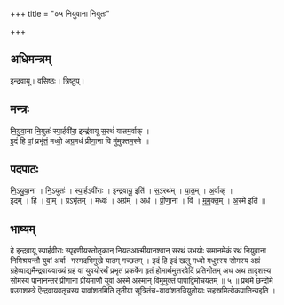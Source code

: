 +++
title = "०५ नियुवाना नियुतः"

+++
## अधिमन्त्रम्
इन्द्रवायू। वसिष्ठः। त्रिष्टुप्।

## मन्त्रः
नि॒यु॒वा॒ना नि॒युतः॑ स्पा॒र्हवी॑रा॒ इन्द्र॑वायू स॒रथं॑ यातम॒र्वाक् ।  
इ॒दं हि वां॒ प्रभृ॑तं॒ मध्वो॒ अग्र॒मध॑ प्रीणा॒ना वि मु॑मुक्तम॒स्मे ॥

## पदपाठः
नि॒ऽयु॒वा॒ना । नि॒ऽयुतः॑ । स्पा॒र्हऽवी॑राः । इन्द्र॑वायू॒ इति॑ । स॒ऽरथ॑म् । या॒त॒म् । अ॒र्वाक् ।  
इ॒दम् । हि । वा॒म् । प्रऽभृ॑तम् । मध्वः॑ । अग्र॑म् । अध॑ । प्री॒णा॒ना । वि । मु॒मु॒क्त॒म् । अ॒स्मे इति॑ ॥

## भाष्यम्
हे इन्द्रवायू स्पार्हवीराः स्पृहणीयस्तोतृकान् नियतआत्मीयानश्वान् सरथं उभयोः समानमेकं रथं नियुवाना निमिश्रयन्तौ युवां अर्वा- गस्मदभिमुखे यातम् गच्छतम् । इदं हि इदं खलु मध्वो मधुरस्य सोमस्य अग्रं ग्रहेष्वाद्यमैन्द्रवायवाख्यं ग्रहं वां युवयोरर्थं प्रभृतं प्रकर्षेण हृतं होमार्थमुत्तरवेदिं प्रतिनीतम् अध अथ तादृशस्य सोमस्य पानानन्तरं प्रीणाना प्रीयमाणौ युवां अस्मे अस्मान् विमुमुक्तं पापाद्विमोचयतम् ॥ ५ ॥ प्रथमे छन्दोमे प्रउगशस्त्रे ऎन्द्रवायवतृचस्य यावांशतमिति तृतीया सूत्रितंच-यावांशतन्नियुतोयाः सहस्रमित्येकपातिन्यइति ।